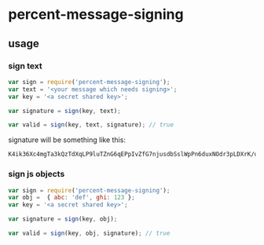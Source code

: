 # percent-message-signing

## usage

### sign text

```js
var sign = require('percent-message-signing');
var text = '<your message which needs signing>';
var key = '<a secret shared key>';

var signature = sign(key, text); 

var valid = sign(key, text, signature); // true
```

signature will be something like this:

```
K4ik36Xc4mgTa3kQzTdXqLP9luTZnG6qEPpIvZfG7njusdbSslWpPn6duxNOdr3pLDXrK/u/RNOZkLFHPfVrjA==
```

### sign js objects

```js
var sign = require('percent-message-signing');
var obj =  { abc: 'def', ghi: 123 };
var key = '<a secret shared key>';

var signature = sign(key, obj); 

var valid = sign(key, obj, signature); // true
```

